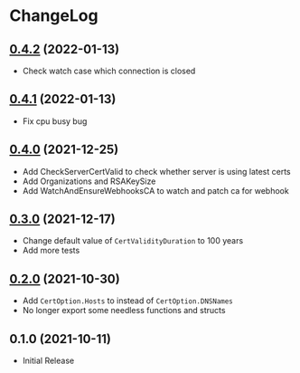 # ChangeLog

## [0.4.2] (2022-01-13)

* Check watch case which connection is closed

## [0.4.1] (2022-01-13)

* Fix cpu busy bug

## [0.4.0] (2021-12-25)

* Add CheckServerCertValid to check whether server is using latest certs
* Add Organizations and RSAKeySize
* Add WatchAndEnsureWebhooksCA to watch and patch ca for webhook

## [0.3.0] (2021-12-17)

* Change default value of `CertValidityDuration` to 100 years
* Add more tests

## [0.2.0] (2021-10-30)

* Add `CertOption.Hosts` to instead of `CertOption.DNSNames`
* No longer export some needless functions and structs


## 0.1.0 (2021-10-11)

* Initial Release


[0.2.0]: https://github.com/mozillazg/webhookcert/compare/v0.1.0...v0.2.0
[0.3.0]: https://github.com/mozillazg/webhookcert/compare/v0.2.0...v0.3.0
[0.4.0]: https://github.com/mozillazg/webhookcert/compare/v0.3.0...v0.4.0
[0.4.1]: https://github.com/mozillazg/webhookcert/compare/v0.4.0...v0.4.1
[0.4.2]: https://github.com/mozillazg/webhookcert/compare/v0.4.1...v0.4.2
[0.5.0]: https://github.com/mozillazg/webhookcert/compare/v0.4.2...v0.5.0
[0.6.0]: https://github.com/mozillazg/webhookcert/compare/v0.5.0...v0.6.0
